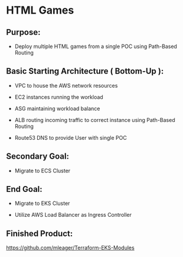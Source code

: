 # HTML Games

## Purpose:

- Deploy multiple HTML games from a single POC
using Path-Based Routing

## Basic Starting Architecture ( Bottom-Up ):

- VPC to house the AWS network resources

- EC2 instances running the workload

- ASG maintaining workload balance

- ALB routing incoming traffic to correct instance
using Path-Based Routing

- Route53 DNS to provide User with single POC

## Secondary Goal:

- Migrate to ECS Cluster

## End Goal:

- Migrate to EKS Cluster

- Utilize AWS Load Balancer as Ingress Controller

## Finished Product: 
https://github.com/mleager/Terraform-EKS-Modules
